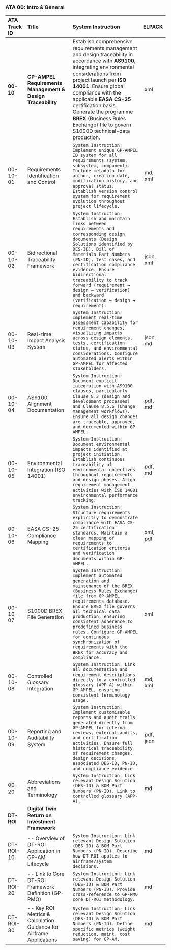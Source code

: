 ### ATA 00: Intro & General

| ATA Track ID | Title | System Instruction | ELPACK |
|:-------------|:------|:-------------------|:-------|
| **00-10** | **GP-AMPEL Requirements Management & Design Traceability** | Establish comprehensive requirements management and design traceability in accordance with **AS9100**, integrating environmental considerations from project launch per **ISO 14001**. Ensure global compliance with the applicable **EASA CS-25** certification basis. Generate the programme **BREX** (Business Rules Exchange) file to govern S1000D technical-data production. | .xml |
| 00-10-01 | Requirements Identification and Control | `System Instruction: Implement unique GP-AMPEL ID system for all requirements (system, subsystem, component). Include metadata for author, creation date, modification history, and approval status. Establish version control system for requirement evolution throughout project lifecycle.` | .md, .xml |
| 00-10-02 | Bidirectional Traceability Framework | `System Instruction: Establish and maintain links between requirements and corresponding design documents (Design Solutions identified by DES-ID), Bill of Materials Part Numbers (PN-ID), test cases, and certification compliance evidence. Ensure bidirectional traceability to track forward (requirement → design → verification) and backward (verification → design → requirement).` | .json, .xml |
| 00-10-03 | Real-time Impact Analysis System | `System Instruction: Implement real-time assessment capability for requirement changes, visualizing impacts across design elements, tests, certification status, and environmental considerations. Configure automated alerts within GP-AMPEL for affected stakeholders.` | .json, .md |
| 00-10-04 | AS9100 Alignment Documentation | `System Instruction: Document explicit integration with AS9100 clauses, particularly Clause 8.3 (design and development processes) and Clause 8.5.6 (Change Management workflows). Ensure all design changes are traceable, approved, and documented within GP-AMPEL.` | .pdf, .md |
| 00-10-05 | Environmental Integration (ISO 14001) | `System Instruction: Document environmental impacts identified at project initiation. Establish continuous traceability of environmental objectives throughout requirements and design phases. Align requirement management activities with ISO 14001 environmental performance tracking.` | .pdf, .md |
| 00-10-06 | EASA CS-25 Compliance Mapping | `System Instruction: Structure requirements explicitly to demonstrate compliance with EASA CS-25 certification standards. Maintain a clear mapping of requirements to certification criteria and verification documents within GP-AMPEL.` | .xml, .pdf |
| 00-10-07 | S1000D BREX File Generation | `System Instruction: Implement automated generation and maintenance of the BREX (Business Rules Exchange) file from GP-AMPEL requirements database. Ensure BREX file governs all technical data production, ensuring consistent adherence to predefined business rules. Configure GP-AMPEL for continuous synchronization of requirements with the BREX for accuracy and compliance.` | .xml |
| 00-10-08 | Controlled Glossary Integration | `System Instruction: Link all documentation and requirement descriptions directly to a controlled glossary (APP-A) within GP-AMPEL, ensuring consistent terminology usage.` | .md, .xml |
| 00-10-09 | Reporting and Auditability System | `System Instruction: Implement customizable reports and audit trails generated directly from GP-AMPEL for internal reviews, external audits, and certification activities. Ensure full historical traceability of requirement changes, design decisions, associated DES-ID, PN-ID, and compliance evidence.` | .pdf, .json |
| 00-20 | Abbreviations and Terminology | `System Instruction: Link relevant Design Solution (DES-ID) & BOM Part Numbers (PN-ID). Link to controlled glossary (APP-A).` | .md |
| **DT-ROI** | **Digital Twin Return on Investment Framework** | | |
| DT-ROI-10 | -- Overview of DT-ROI Application in GP-AM Lifecycle | `System Instruction: Link relevant Design Solution (DES-ID) & BOM Part Numbers (PN-ID). Describe how DT-ROI applies to airframe/system decisions.` | .md |
| DT-ROI-20 | -- Link to Core DT-ROI Framework Definition (GP-PMO) | `System Instruction: Link relevant Design Solution (DES-ID) & BOM Part Numbers (PN-ID). Provide cross-reference to GP-PMO core DT-ROI methodology.` | .md |
| DT-ROI-30 | -- Key ROI Metrics & Calculation Guidance for Airframe Applications | `System Instruction: Link relevant Design Solution (DES-ID) & BOM Part Numbers (PN-ID). Define specific metrics (weight reduction, maint. cost saving) for GP-AM.` | .md |
